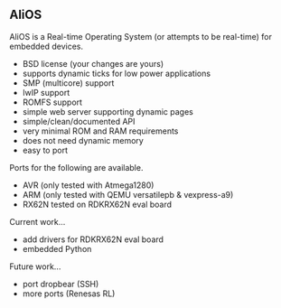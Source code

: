 ## AliOS

AliOS is a Real-time Operating System (or attempts to be real-time) for
embedded devices.

   - BSD license (your changes are yours)
   - supports dynamic ticks for low power applications
   - SMP (multicore) support
   - lwIP support
   - ROMFS support
   - simple web server supporting dynamic pages
   - simple/clean/documented API
   - very minimal ROM and RAM requirements
   - does not need dynamic memory
   - easy to port

Ports for the following are available.

   - AVR (only tested with Atmega1280)
   - ARM (only tested with QEMU versatilepb & vexpress-a9)
   - RX62N tested on RDKRX62N eval board

Current work...

   - add drivers for RDKRX62N eval board
   - embedded Python

Future work...

   - port dropbear (SSH)
   - more ports (Renesas RL)
